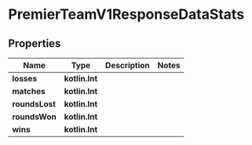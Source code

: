 
# PremierTeamV1ResponseDataStats

## Properties
| Name | Type | Description | Notes |
| ------------ | ------------- | ------------- | ------------- |
| **losses** | **kotlin.Int** |  |  |
| **matches** | **kotlin.Int** |  |  |
| **roundsLost** | **kotlin.Int** |  |  |
| **roundsWon** | **kotlin.Int** |  |  |
| **wins** | **kotlin.Int** |  |  |



